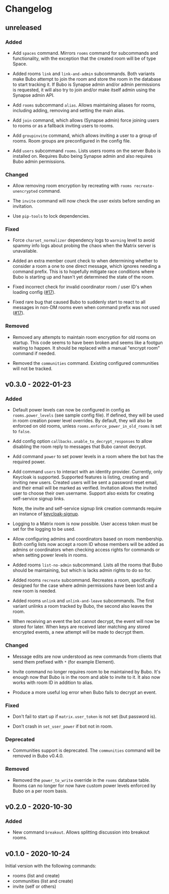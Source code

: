 # Changelog

## unreleased

### Added

* Add `spaces` command. Mirrors `rooms` command for subcommands and functionality, with the 
  exception that the created room will be of type Space.

* Added rooms `link` and `link-and-admin` subcommands. Both variants make Bubo attempt
  to join the room and store the room in the database to start tracking it. If Bubo
  is Synapse admin and/or admin permissions is requested, it will also try to join and/or
  make itself admin using the Synapse admin API.

* Add `rooms` subcommand `alias`. Allows maintaining aliases for rooms, including
  adding, removing and setting the main alias.

* Add `join` command, which allows (Synapse admin) force joining users to rooms or as 
  a fallback inviting users to rooms.

* Add `groupinvite` command, which allows inviting a user to a group
  of rooms. Room groups are preconfigured in the config file.

* Add `users` subcommand `rooms`. Lists users rooms on the server Bubo is installed on.
  Requires Bubo being Synapse admin and also requires Bubo admin permissions.

### Changed

* Allow removing room encryption by recreating with `rooms recreate-unencrypted` command.

* The `invite` command will now check the user exists before sending an invitation.

* Use `pip-tools` to lock dependencies.

### Fixed

* Force `charset_normalizer` dependency logs to `warning` level to avoid spammy info
  logs about probing the chaos when the Matrix server is unavailable.

* Added an extra member count check to when determining whether to consider a room
  a one to one direct message, which ignores needing a command prefix. This is to
  hopefully mitigate race conditions where Bubo is starting up and hasn't yet
  determined the state of the room.

* Fixed incorrect check for invalid coordinator room / user ID's when loading config ([#17](https://github.com/elokapina/bubo/pull/17)).

* Fixed rare bug that caused Bubo to suddenly start to react to all messages in non-DM 
  rooms even when command prefix was not used ([#17](https://github.com/elokapina/bubo/issues/18)).

### Removed

* Removed any attempts to maintain room encryption for old rooms on startup. This code
  seems to have been broken and seems like a footgun waiting to happen. It should
  be replaced with a manual "encrypt room" command if needed.

* Removed the `communities` command. Existing configured communities will not be tracked.

## v0.3.0 - 2022-01-23

### Added

* Default power levels can now be configured in config as `rooms.power_levels` (see
  sample config file). If defined, they will be used in room creation power level
  overrides. By default, they will also be enforced on old rooms, unless
  `rooms.enforce_power_in_old_rooms` is set to `false`.

* Add config option `callbacks.unable_to_decrypt_responses` to allow disabling
  the room reply to messages that Bubo cannot decrypt.
  
* Add command `power` to set power levels in a room where the bot has the 
  required power.
  
* Add command `users` to interact with an identity provider. Currently, only Keycloak
  is supported. Supported features is listing, creating and inviting new users.
  Created users will be sent a password reset email, and their email will be
  marked as verified. Invitation allows the invited user to choose their own username.
  Support also exists for creating self-service signup links.

  Note, the invite and self-service signup link creation commands 
  require an instance of [keycloak-signup](https://github.com/elokapina/keycloak-signup).

* Logging to a Matrix room is now possible. User access token must be set for the logging
  to be used.

* Allow configuring admins and coordinators based on room membership. Both config lists
  now accept a room ID whose members will be added as admins or coordinators when checking
  access rights for commands or when setting power levels in rooms.

* Added rooms `list-no-admin` subcommand. Lists all the rooms that Bubo should be maintaining,
  but which is lacks admin rights to do so for.

* Added rooms `recreate` subcommand. Recreates a room, specifically designed for the case where
  admin permissions have been lost and a new room is needed.

* Added rooms `unlink` and `unlink-and-leave` subcommands. The first variant unlinks a room
  tracked by Bubo, the second also leaves the room.

* When receiving an event the bot cannot decrypt, the event will now be stored for
  later. When keys are received later matching any stored encrypted events, a new attempt
  will be made to decrypt them.

### Changed

* Message edits are now understood as new commands from clients that send them 
  prefixed with ` * ` (for example Element).

* Invite command no longer requires room to be maintained by Bubo. It's enough now that
  Bubo is in the room and able to invite to it. It also now works with room ID in
  addition to alias.

* Produce a more useful log error when Bubo fails to decrypt an event.

### Fixed

* Don't fail to start up if `matrix.user_token` is not set (but password is).

* Don't crash in `set_user_power` if bot not in room. 

### Deprecated

* Communities support is deprecated. The `communities` command will be removed in Bubo v0.4.0.

### Removed

* Removed the `power_to_write` override in the `rooms` database table. Rooms
  can no longer for now have custom power levels enforced by Bubo on a per room basis.  

## v0.2.0 - 2020-10-30

### Added

* New command `breakout`. Allows splitting discussion into breakout rooms.

## v0.1.0 - 2020-10-24

Initial version with the following commands:
* rooms (list and create)
* communities (list and create)
* invite (self or others)
